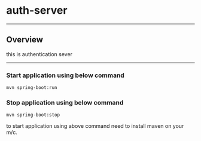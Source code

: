 # auth-server
***
## Overview
this is authentication sever

***
### Start application using below command
`mvn spring-boot:run`

### Stop application using below command
`mvn spring-boot:stop`

 to start application using above command need to install maven on your m/c.

